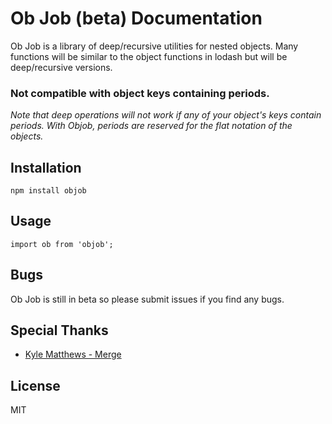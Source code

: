 # Ob Job (beta) Documentation

Ob Job is a library of deep/recursive utilities for nested objects. Many functions will be similar to the object functions in lodash but will be deep/recursive versions.

### Not compatible with object keys containing periods.
*Note that deep operations will not work if any of your object's keys contain periods. With Objob, periods are reserved for the flat notation of the objects.*

## Installation
	npm install objob
	
## Usage
	import ob from 'objob';

## Bugs

Ob Job is still in beta so please submit issues if you find any bugs.

## Special Thanks

  * [Kyle Matthews - Merge](https://github.com/KyleAMathews/deepmerge)

## License
MIT

